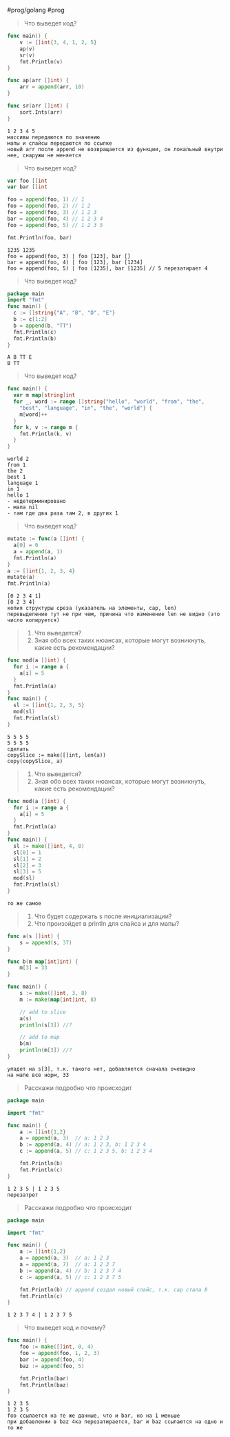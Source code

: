#prog/golang #prog 

> Что выведет код?
```go
func main() {
	v := []int{3, 4, 1, 2, 5}
	ap(v)
	sr(v)
	fmt.Println(v)
}

func ap(arr []int) {
	arr = append(arr, 10)
}

func sr(arr []int) {
	sort.Ints(arr)
}
```
```
1 2 3 4 5
массивы передаются по значению
мапы и слайсы передаются по ссылке
новый arr после append не возвращается из функции, он локальный внутри нее, снаружи не меняется
```

> Что выведет код?
```go
var foo []int
var bar []int

foo = append(foo, 1) // 1
foo = append(foo, 2) // 1 2
foo = append(foo, 3) // 1 2 3
bar = append(foo, 4) // 1 2 3 4
foo = append(foo, 5) // 1 2 3 5

fmt.Println(foo, bar)
```
```
1235 1235
foo = append(foo, 3) | foo [123], bar []
bar = append(foo, 4) | foo [123], bar [1234]
foo = append(foo, 5) | foo [1235], bar [1235] // 5 перезатирает 4
```

> Что выведет код?
```go
package main
import "fmt"
func main() {
  c := []string{"A", "B", "D", "E"}
  b := c[1:2]
  b = append(b, "TT")
  fmt.Println(c)
  fmt.Println(b)
}
```
```
A B TT E
B TT
```

> Что выведет код?
```go
func main() {
  var m map[string]int
  for _, word := range []string{"hello", "world", "from", "the",
    "best", "language", "in", "the", "world"} {
    m[word]++
  }
  for k, v := range m {
    fmt.Println(k, v)
  }
}
```
```
world 2
from 1
the 2
best 1
language 1
in 1
hello 1
- недетерминировано
- мапа nil
- там где два раза там 2, в других 1
```

> Что выведет код?
```go
mutate := func(a []int) {
  a[0] = 0
  a = append(a, 1)
  fmt.Println(a)
}
a := []int{1, 2, 3, 4}
mutate(a)
fmt.Println(a)
```
```
[0 2 3 4 1]
[0 2 3 4]
копия структуры среза (указатель на элементы, cap, len)
перевыделение тут не при чем, причина что изменение len не видно (это число копируется)
```

> 1. Что выведется?
> 2. Зная обо всех таких нюансах, которые могут возникнуть, какие есть рекомендации?
```go
func mod(a []int) {
  for i := range a {
    a[i] = 5
  }
  fmt.Println(a)
}
func main() {
  sl := []int{1, 2, 3, 5}
  mod(sl)
  fmt.Println(sl)
}
```
```
5 5 5 5
5 5 5 5
сделать
copySlice := make([]int, len(a))
copy(copySlice, a)
```

> 1. Что выведется?
> 2. Зная обо всех таких нюансах, которые могут возникнуть, какие есть рекомендации?
```go
func mod(a []int) {
  for i := range a {
    a[i] = 5
  }
  fmt.Println(a)
}
func main() {
  sl := make([]int, 4, 8)
  sl[0] = 1
  sl[1] = 2
  sl[2] = 3
  sl[3] = 5
  mod(sl)
  fmt.Println(sl)
}
```
```
то же самое
```

> 1. Что будет содержать s после инициализации?
> 2. Что произойдет в println для слайса и для мапы?
```go
func a(s []int) {
    s = append(s, 37)
}

func b(m map[int]int) {
    m[3] = 33
}

func main() {
    s := make([]int, 3, 8)
    m := make(map[int]int, 8)

    // add to slice
    a(s)
    println(s[3]) //?

    // add to map
    b(m)
    println(m[3]) //?
}
```
```
упадет на s[3], т.к. такого нет, добавляется сначала очевидно
на мапе все норм, 33
```

> Расскажи подробно что происходит
```go
package main

import "fmt"

func main() {
    a := []int{1,2}
    a = append(a, 3)  // a: 1 2 3
    b := append(a, 4) // a: 1 2 3, b: 1 2 3 4
    c := append(a, 5) // c: 1 2 3 5, b: 1 2 3 4

    fmt.Println(b)
    fmt.Println(c)
}
```
```
1 2 3 5 | 1 2 3 5
перезатрет
```

> Расскажи подробно что происходит
```go
package main

import "fmt"

func main() {
    a := []int{1,2}
    a = append(a, 3)  // a: 1 2 3
    a = append(a, 7)  // a: 1 2 3 7
    b := append(a, 4) // b: 1 2 3 7 4
    c := append(a, 5) // c: 1 2 3 7 5

    fmt.Println(b) // append создал новый слайс, т.к. cap стала 8
    fmt.Println(c)
}
```
```
1 2 3 7 4 | 1 2 3 7 5
```

> Что выведет код и почему?
```go
func main() {
	foo := make([]int, 0, 4)
	foo = append(foo, 1, 2, 3)
	bar := append(foo, 4)
	baz := append(foo, 5)

	fmt.Println(bar)
	fmt.Println(baz)
}
```
```
1 2 3 5
1 2 3 5
foo ссылается на те же данные, что и bar, но на 1 меньше
при добавлении в baz 4ка перезатирается, bar и baz ссылаются на одно и то же
```